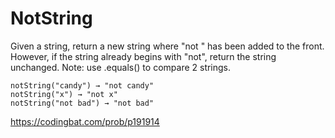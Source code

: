 # NotString

Given a string, return a new string where "not " has been added to the front. However, if the string already begins with "not", return the string unchanged. Note: use .equals() to compare 2 strings.
```
notString("candy") → "not candy"
notString("x") → "not x"
notString("not bad") → "not bad"
```
https://codingbat.com/prob/p191914